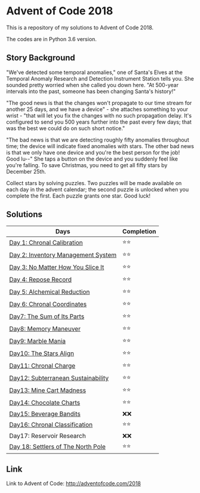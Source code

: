 # Advent of Code 2018
This is a repository of my solutions to Advent of Code 2018.

The codes are in Python 3.6 version.

## Story Background
"We've detected some temporal anomalies," one of Santa's Elves at the Temporal Anomaly Research and Detection Instrument Station tells you. She sounded pretty worried when she called you down here. "At 500-year intervals into the past, someone has been changing Santa's history!"

"The good news is that the changes won't propagate to our time stream for another 25 days, and we have a device" - she attaches something to your wrist - "that will let you fix the changes with no such propagation delay. It's configured to send you 500 years further into the past every few days; that was the best we could do on such short notice."

"The bad news is that we are detecting roughly fifty anomalies throughout time; the device will indicate fixed anomalies with stars. The other bad news is that we only have one device and you're the best person for the job! Good lu--" She taps a button on the device and you suddenly feel like you're falling. To save Christmas, you need to get all fifty stars by December 25th.

Collect stars by solving puzzles. Two puzzles will be made available on each day in the advent calendar; the second puzzle is unlocked when you complete the first. Each puzzle grants one star. Good luck!

## Solutions

| Days                                                         | Completion |
| ------------------------------------------------------------ | ---------- |
| [Day 1: Chronal Calibration](day1-chronal-calibration/)      | ⭐⭐         |
| [Day 2: Inventory Management System](day2-inventory-management-system/) | ⭐⭐         |
| [Day 3: No Matter How You Slice It](day3-no-matter-how-you-slice-it/) | ⭐⭐         |
| [Day 4: Repose Record](day4-repose-record/)                  | ⭐⭐         |
| [Day 5: Alchemical Reduction](day5-alchemical-reduction/)    | ⭐⭐         |
| [Day 6: Chronal Coordinates](day6-chronal-coordinates/)      | ⭐⭐         |
| [Day7: The Sum of Its Parts](day7-the-sum-of-its-parts/)     | ⭐⭐         |
| [Day8: Memory Maneuver](day8-memory-maneuver/)               | ⭐⭐         |
| [Day9: Marble Mania](day9-marble-mania/)                     | ⭐⭐         |
| [Day10: The Stars Align](day10-the-stars-align/)             | ⭐⭐         |
| [Day11: Chronal Charge](day11-chronal-charge/)               | ⭐⭐         |
| [Day12: Subterranean Sustainability](day12-subterranean-sustainability/) | ⭐⭐         |
| [Day13: Mine Cart Madness](day13-mine-cart-madness/)         | ⭐⭐         |
| [Day14: Chocolate Charts](day14-chocolate-charts/)           | ⭐⭐         |
| [Day15: Beverage Bandits](day15-beverage-bandits/)           | ❌❌         |
| [Day16: Chronal Classification](day16-chronal-classification/) | ⭐⭐         |
| Day17: Reservoir Research                                    | ❌❌         |
| [Day 18: Settlers of The North Pole](day18-settlers-of-the-north-pole/) | ⭐⭐         |

## Link
Link to Advent of Code: http://adventofcode.com/2018
